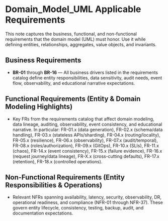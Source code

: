 # Domain_Model_UML Applicable Requirements

This note captures the business, functional, and non-functional requirements that the domain model (UML) must honor. Use it while defining entities, relationships, aggregates, value objects, and invariants.

## Business Requirements
- **BR-01** through **BR-16** — All business drivers listed in the requirements catalog define entity responsibilities, data sensitivity, audit needs, event flow, observability, and educational narrative expectations.

## Functional Requirements (Entity & Domain Modeling Highlights)
- Key FRs from the requirements catalog that affect domain modeling, data lineage, auditing, observability, event consistency, and educational narrative. In particular: FR-01.x (data generation), FR-02.x (schema/data handling), FR-03.x (stateless APIs/sharding), FR-04.x (routing/locality), FR-05.x (resilience), FR-06.x (observability), FR-07.x (audit/temporal), FR-08.x (roles/authorization), FR-09.x (GitOps), FR-10.x (SLIs), FR-11.x (chaos), FR-14.x (event consistency), FR-15.x (failure evidence), FR-16.x (request journey/data lineage), FR-X.x (cross-cutting defaults), FR-17.x (retention), FR-18.x (controlled operations).

## Non-Functional Requirements (Entity Responsibilities & Operations)
- Relevant NFRs spanning availability, latency, security, observability, DR, operational readiness, and compliance (NFR-01 through NFR-37). These govern entity lifecycle, consistency, testing, backup, audit, and documentation expectations.
